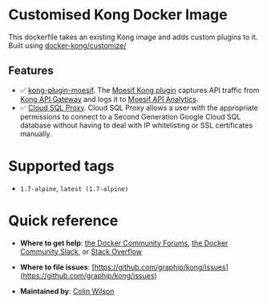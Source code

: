 # Customised Kong Docker Image

This dockerfile takes an existing Kong image and adds custom plugins to it. Built using [docker-kong/customize/](https://github.com/Kong/docker-kong/tree/master/customize)

## Features

- ✅ [kong-plugin-moesif](https://github.com/Moesif/kong-plugin-moesif). The [Moesif Kong plugin](https://docs.konghq.com/hub/moesif/kong-plugin-moesif/) captures API traffic from [Kong API Gateway](https://getkong.org)
and logs it to [Moesif API Analytics](https://www.moesif.com).
- ✅ [Cloud SQL Proxy](https://github.com/GoogleCloudPlatform/cloudsql-proxy). Cloud SQL Proxy allows a user with the appropriate permissions to connect to a Second Generation Google Cloud SQL database without having to deal with IP whitelisting or SSL certificates manually.


# Supported tags

-   `1.7-alpine`, `latest (1.7-alpine)`

# Quick reference

-	**Where to get help**:
	[the Docker Community Forums](https://forums.docker.com/), [the Docker Community Slack](https://blog.docker.com/2016/11/introducing-docker-community-directory-docker-community-slack/), or [Stack Overflow](https://stackoverflow.com/search?tab=newest&q=docker)

-	**Where to file issues**:
	[https://github.com/graphip/kong/issues](https://github.com/graphip/kong/issues)

-	**Maintained by**:
	[Colin Wilson](https://github.com/colinwilson)